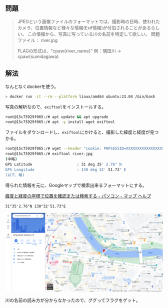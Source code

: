 ## 問題

> JPEGという画像ファイルのフォーマットでは、撮影時の日時、使われたカメラ、位置情報など様々な情報(Exif情報)が付加されることがあるらしい。
> この情報から、写真に写っている川の名前を特定して欲しい。
> 問題ファイル： river.jpg
> 
> FLAGの形式は、"cpaw{river_name}"
> 例：隅田川 → cpaw{sumidagawa}

## 解法

なんとなくdockerを使う。

```bash
> docker run -it --rm --platform linux/amd64 ubuntu:23.04 /bin/bash
```

写真の解析なので、`exiftool`をインストールする。

```bash
root@15c75929f065:/# apt update && apt upgrade
root@15c75929f065:/# apt -y install wget exiftool
```

ファイルをダウンロードし、`exiftool`にかけると、撮影した緯度と経度が見つかる。

```bash
root@15c75929f065:/# wget --header "cookie: PHPSESSID=XXXXXXXXXXXXXXXXXXXXXX" -O river.jpg https://ctf.cpaw.site/download.php?param=698b07a8e319ec52e1c8c97015d5f9a8
root@15c75929f065:/# exiftool river.jpg 
(中略)
GPS Latitude                    : 31 deg 35' 2.76" N
GPS Longitude                   : 130 deg 32' 51.73" E
(以下、略)
```

得られた情報を元に、Googleマップで検索出来るフォーマットにする。

[緯度と経度の座標で位置を確認または検索する - パソコン - マップ ヘルプ](https://support.google.com/maps/answer/18539?hl=ja&co=GENIE.Platform%3DDesktop)

`31°35'2.76"N 130°32'51.73"E`

![Goolge Map](q10_googlemap.png)

川の名前の読み方が分からなかったので、ググってフラグをゲット。